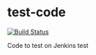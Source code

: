 # test-code


[![Build Status](http://140.211.168.153:8080/buildStatus/icon?job=demo-build&.jpg)](http://140.211.168.153:8080/job/demo-build/)

Code to test on Jenkins
test
